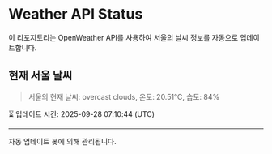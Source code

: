 
# Weather API Status

이 리포지토리는 OpenWeather API를 사용하여 서울의 날씨 정보를 자동으로 업데이트합니다.

## 현재 서울 날씨
> 서울의 현재 날씨: overcast clouds, 온도: 20.51°C, 습도: 84%

⏳ 업데이트 시간: 2025-09-28 07:10:44 (UTC)

---
자동 업데이트 봇에 의해 관리됩니다.
